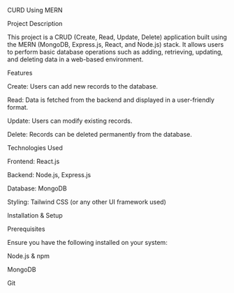 CURD Using MERN

Project Description

This project is a CRUD (Create, Read, Update, Delete) application built using the MERN (MongoDB, Express.js, React, and Node.js) stack. It allows users to perform basic database operations such as adding, retrieving, updating, and deleting data in a web-based environment.

Features

Create: Users can add new records to the database.

Read: Data is fetched from the backend and displayed in a user-friendly format.

Update: Users can modify existing records.

Delete: Records can be deleted permanently from the database.

Technologies Used

Frontend: React.js

Backend: Node.js, Express.js

Database: MongoDB

Styling: Tailwind CSS (or any other UI framework used)

Installation & Setup

Prerequisites

Ensure you have the following installed on your system:

Node.js & npm

MongoDB

Git
